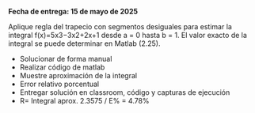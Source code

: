 **Fecha de entrega: 15 de mayo de 2025**

Aplique regla del trapecio con segmentos desiguales para estimar la integral f(x)=5x3−3x2+2x+1
desde a = 0 hasta b = 1. El valor exacto de la integral se puede determinar en Matlab (2.25).
- Solucionar de forma manual
- Realizar código de matlab
- Muestre aproximación de la integral
- Error relativo porcentual
- Entregar solución en classroom, código y capturas de ejecución
- R= Integral aprox. 2.3575 / E% = 4.78%
